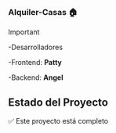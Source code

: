 ### Alquiler-Casas 🏠
>[!IMPORTANT]
>-Desarrolladores
>
>-Frontend: **Patty**
>
>-Backend: **Angel**

## Estado del Proyecto

✅ Este proyecto está completo
